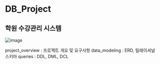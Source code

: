 # DB_Project

## 학원 수강관리 시스템

![image](https://github.com/qoth-0/BEYOND_SWCAMP_DB_Project/assets/112849147/25dc779e-4265-42d6-a593-51533fc98060)


project_overview : 프로젝트 개요 및 요구사항
data_modeling : ERD, 릴레이셔널 스키마
queries : DDL, DML, DCL
